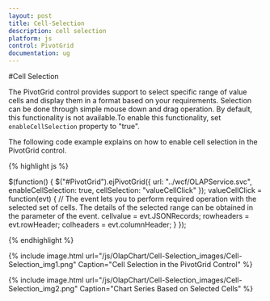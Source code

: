 ```yaml
---
layout: post
title: Cell-Selection
description: cell selection
platform: js
control: PivotGrid
documentation: ug
---
```


#Cell Selection

The PivotGrid control provides support to select specific range of value cells and display them in a format based on your requirements. Selection can be done through simple mouse down and drag operation. By default, this functionality is not available.To enable this functionality, set `enableCellSelection` property to "true".

The following code example explains on how to enable cell selection in the PivotGrid control.

{% highlight js %}

$(function() {
   $("#PivotGrid").ejPivotGrid({
      url: "../wcf/OLAPService.svc",
      enableCellSelection: true,
      cellSelection: "valueCellClick"
   });
   valueCellClick = function(evt) {
      // The event lets you to perform required operation with the selected set of cells. The details of the selected range can be obtained in the parameter of the event.
      cellvalue = evt.JSONRecords;
      rowheaders = evt.rowHeader;
      colheaders = evt.columnHeader;
   }
});

{% endhighlight %}

{% include image.html url="/js/OlapChart/Cell-Selection_images/Cell-Selection_img1.png" Caption="Cell Selection in the PivotGrid Control" %}

{% include image.html url="/js/OlapChart/Cell-Selection_images/Cell-Selection_img2.png" Caption="Chart Series Based on Selected Cells" %}



